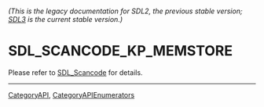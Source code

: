 ###### (This is the legacy documentation for SDL2, the previous stable version; [SDL3](https://wiki.libsdl.org/SDL3/) is the current stable version.)
# SDL_SCANCODE_KP_MEMSTORE

Please refer to [SDL_Scancode](SDL_Scancode) for details.

----
[CategoryAPI](CategoryAPI), [CategoryAPIEnumerators](CategoryAPIEnumerators)

